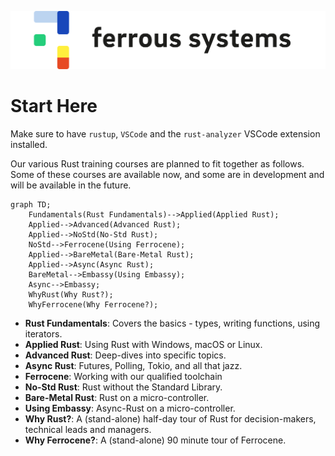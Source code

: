 ![Our cute logo!](images/logo_ferrous-systems_rgb.png)

# Start Here

Make sure to have `rustup`, `VSCode` and the `rust-analyzer` VSCode extension installed.

Our various Rust training courses are planned to fit together as follows. Some of these courses are available now, and some are in development and will be available in the future.

```mermaid
graph TD;
    Fundamentals(Rust Fundamentals)-->Applied(Applied Rust);
    Applied-->Advanced(Advanced Rust);
    Applied-->NoStd(No-Std Rust);
    NoStd-->Ferrocene(Using Ferrocene);
    Applied-->BareMetal(Bare-Metal Rust);
    Applied-->Async(Async Rust);
    BareMetal-->Embassy(Using Embassy);
    Async-->Embassy;
    WhyRust(Why Rust?);
    WhyFerrocene(Why Ferrocene?);
```

* **Rust Fundamentals**: Covers the basics - types, writing functions, using iterators.
* **Applied Rust**: Using Rust with Windows, macOS or Linux.
* **Advanced Rust**: Deep-dives into specific topics.
* **Async Rust**: Futures, Polling, Tokio, and all that jazz.
* **Ferrocene**: Working with our qualified toolchain
* **No-Std Rust**: Rust without the Standard Library.
* **Bare-Metal Rust**: Rust on a micro-controller.
* **Using Embassy**: Async-Rust on a micro-controller.
* **Why Rust?**: A (stand-alone) half-day tour of Rust for decision-makers, technical leads and managers.
* **Why Ferrocene?**: A (stand-alone) 90 minute tour of Ferrocene.
